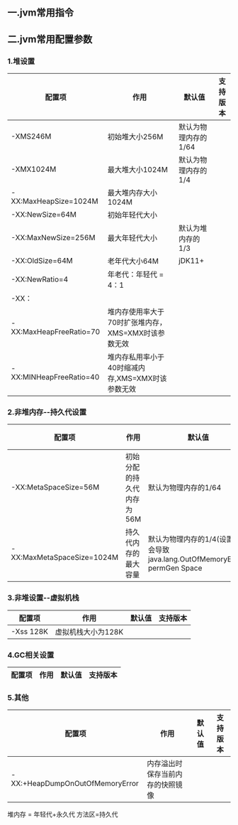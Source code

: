 ## 一.jvm常用指令


## 二.jvm常用配置参数
### 1.堆设置
配置项|作用|默认值|支持版本
 ---|---|--- |---
-XMS246M|初始堆大小256M|默认为物理内存的1/64
-XMX1024M|最大堆大小1024M|默认为物理内存的1/4
-XX:MaxHeapSize=1024M|最大堆内存大小1024M|| 
-XX:NewSize=64M|初始年轻代大小||
-XX:MaxNewSize=256M|最大年轻代大小|默认为堆内存的1/3
-XX:OldSize=64M|老年代大小64M|jDK11+|
-XX:NewRatio=4|年老代：年轻代 = 4：1||
-XX：||||
-XX:MaxHeapFreeRatio=70|堆内存使用率大于70时扩张堆内存，XMS=XMX时该参数无效|
-XX:MINHeapFreeRatio=40|堆内存私用率小于40时缩减内存,XMS=XMX时该参数无效|

### 2.非堆内存--持久代设置
配置项|作用|默认值|支持版本
 ---|---|--- |---
-XX:MetaSpaceSize=56M|初始分配的持久代内存为56M|默认为物理内存的1/64|jdk1.8+
-XX:MaxMetaSpaceSize=1024M|持久代内存的最大容量|默认为物理内存的1/4(设置过小会导致java.lang.OutOfMemoryError-permGen Space|jdk1.8+

### 3.非堆设置--虚拟机栈
配置项|作用|默认值|支持版本
 ---|---|--- |---
 -Xss 128K|虚拟机栈大小为128K
### 4.GC相关设置
配置项|作用|默认值|支持版本
 ---|---|--- |---
 
### 5.其他 
配置项|作用|默认值|支持版本
 ---|---|--- |---
 -XX:+HeapDumpOnOutOfMemoryError|内存溢出时保存当前内存的快照镜像|
 
 
堆内存 = 年轻代+永久代 
方法区=持久代


